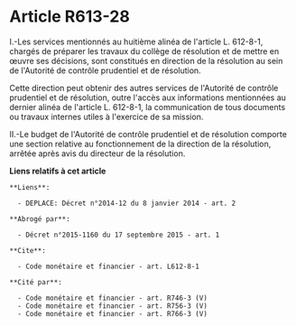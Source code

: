 # Article R613-28

I.-Les services mentionnés au huitième alinéa de l'article L. 612-8-1, chargés de préparer les travaux du collège de
résolution et de mettre en œuvre ses décisions, sont constitués en direction de la résolution au sein de l'Autorité de
contrôle prudentiel et de résolution. 

Cette direction peut obtenir des autres services de l'Autorité de contrôle prudentiel et de résolution, outre l'accès aux
informations mentionnées au dernier alinéa de l'article L. 612-8-1, la communication de tous documents ou travaux internes
utiles à l'exercice de sa mission. 

II.-Le budget de l'Autorité de contrôle prudentiel et de résolution comporte une section relative au fonctionnement de la
direction de la résolution, arrêtée après avis du directeur de la résolution.

**Liens relatifs à cet article**

	**Liens**:

	  - DEPLACE: Décret n°2014-12 du 8 janvier 2014 - art. 2

	**Abrogé par**:

	  - Décret n°2015-1160 du 17 septembre 2015 - art. 1

	**Cite**:

	  - Code monétaire et financier - art. L612-8-1

	**Cité par**:

	  - Code monétaire et financier - art. R746-3 (V)
	  - Code monétaire et financier - art. R756-3 (V)
	  - Code monétaire et financier - art. R766-3 (V)
